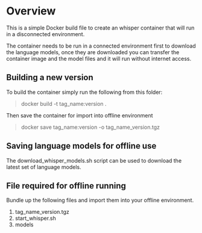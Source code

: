 # Overview
This is a simple Docker build file to create an whisper container that will run in a disconnected environment.

The container needs to be run in a connected environment first to download the language models, once they are downloaded you can transfer the container image and the model files and it will run without internet access.

## Building a new version
To build the container simply run the following from this folder:

>docker build -t tag_name:version .

Then save the container for import into offline environment

>docker save tag_name:version -o tag_name_version.tgz

## Saving language models for offline use
The download_whisper_models.sh script can be used to download the latest set of language models.

## File required for offline running
Bundle up the following files and import them into your offline environment.

1. tag_name_version.tgz
2. start_whisper.sh
3. models


